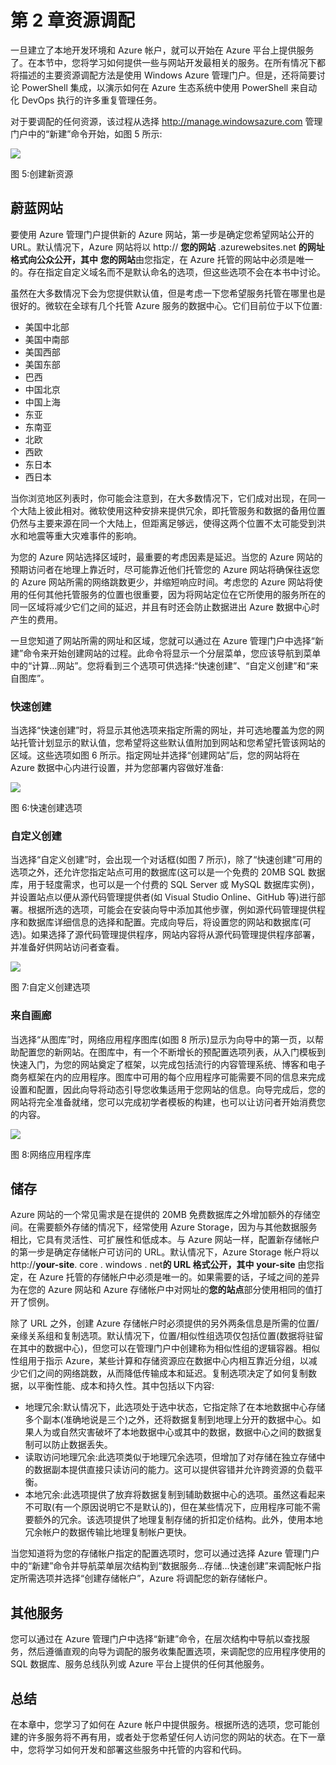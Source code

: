 # 第 2 章资源调配

一旦建立了本地开发环境和 Azure 帐户，就可以开始在 Azure 平台上提供服务了。在本节中，您将学习如何提供一些与网站开发最相关的服务。在所有情况下都将描述的主要资源调配方法是使用 Windows Azure 管理门户。但是，还将简要讨论 PowerShell 集成，以演示如何在 Azure 生态系统中使用 PowerShell 来自动化 DevOps 执行的许多重复管理任务。

对于要调配的任何资源，该过程从选择 http://manage.windowsazure.com 管理门户中的“新建”命令开始，如图 5 所示:

![](../Images/image008.png)

图 5:创建新资源

## 蔚蓝网站

要使用 Azure 管理门户提供新的 Azure 网站，第一步是确定您希望网站公开的 URL。默认情况下，Azure 网站将以 http:// **您的网站** .azurewebsites.net **的网址格式向公众公开，其中** **您的网站**由您指定，在 Azure 托管的网站中必须是唯一的。存在指定自定义域名而不是默认命名的选项，但这些选项不会在本书中讨论。

虽然在大多数情况下会为您提供默认值，但是考虑一下您希望服务托管在哪里也是很好的。微软在全球有几个托管 Azure 服务的数据中心。它们目前位于以下位置:

*   美国中北部
*   美国中南部
*   美国西部
*   美国东部
*   巴西
*   中国北京
*   中国上海
*   东亚
*   东南亚
*   北欧
*   西欧
*   东日本
*   西日本

当你浏览地区列表时，你可能会注意到，在大多数情况下，它们成对出现，在同一个大陆上彼此相对。微软使用这种安排来提供冗余，即托管服务和数据的备用位置仍然与主要来源在同一个大陆上，但距离足够远，使得这两个位置不太可能受到洪水和地震等重大灾难事件的影响。

为您的 Azure 网站选择区域时，最重要的考虑因素是延迟。当您的 Azure 网站的预期访问者在地理上靠近时，尽可能靠近他们托管您的 Azure 网站将确保往返您的 Azure 网站所需的网络跳数更少，并缩短响应时间。考虑您的 Azure 网站将使用的任何其他托管服务的位置也很重要，因为将网站定位在它所使用的服务所在的同一区域将减少它们之间的延迟，并且有时还会防止数据进出 Azure 数据中心时产生的费用。

一旦您知道了网站所需的网址和区域，您就可以通过在 Azure 管理门户中选择“新建”命令来开始创建网站的过程。此命令将显示一个分层菜单，您应该导航到菜单中的“计算…网站”。您将看到三个选项可供选择:“快速创建”、“自定义创建”和“来自图库”。

### 快速创建

当选择“快速创建”时，将显示其他选项来指定所需的网址，并可选地覆盖为您的网站托管计划显示的默认值，您希望将这些默认值附加到网站和您希望托管该网站的区域。这些选项如图 6 所示。指定网址并选择“创建网站”后，您的网站将在 Azure 数据中心内进行设置，并为您部署内容做好准备:

![](../Images/image009.png)

图 6:快速创建选项

### 自定义创建

当选择“自定义创建”时，会出现一个对话框(如图 7 所示)，除了“快速创建”可用的选项之外，还允许您指定站点可用的数据库(这可以是一个免费的 20MB SQL 数据库，用于轻度需求，也可以是一个付费的 SQL Server 或 MySQL 数据库实例)，并设置站点以便从源代码管理提供者(如 Visual Studio Online、GitHub 等)进行部署。根据所选的选项，可能会在安装向导中添加其他步骤，例如源代码管理提供程序和数据库详细信息的选择和配置。完成向导后，将设置您的网站和数据库(可选)。如果选择了源代码管理提供程序，网站内容将从源代码管理提供程序部署，并准备好供网站访问者查看。

![](../Images/image010.png)

图 7:自定义创建选项

### 来自画廊

当选择“从图库”时，网络应用程序图库(如图 8 所示)显示为向导中的第一页，以帮助配置您的新网站。在图库中，有一个不断增长的预配置选项列表，从入门模板到快速入门，为您的网站奠定了框架，以完成包括流行的内容管理系统、博客和电子商务框架在内的应用程序。图库中可用的每个应用程序可能需要不同的信息来完成设置和配置，因此向导将动态引导您收集适用于您网站的信息。向导完成后，您的网站将完全准备就绪，您可以完成初学者模板的构建，也可以让访问者开始消费您的内容。

![](../Images/image011.png)

图 8:网络应用程序库

## 储存

Azure 网站的一个常见需求是在提供的 20MB 免费数据库之外增加额外的存储空间。在需要额外存储的情况下，经常使用 Azure Storage，因为与其他数据服务相比，它具有灵活性、可扩展性和低成本。与 Azure 网站一样，配置新存储帐户的第一步是确定存储帐户可访问的 URL。默认情况下，Azure Storage 帐户将以 http://**your-site**. core . windows . net**的 URL 格式公开，其中** **your-site** 由您指定，在 Azure 托管的存储帐户中必须是唯一的。如果需要的话，子域之间的差异为在您的 Azure 网站和 Azure 存储帐户中对网址的**您的站点**部分使用相同的值打开了惯例。

除了 URL 之外，创建 Azure 存储帐户时必须提供的另外两条信息是所需的位置/亲缘关系组和复制选项。默认情况下，位置/相似性组选项仅包括位置(数据将驻留在其中的数据中心)，但您可以在管理门户中创建称为相似性组的逻辑容器。相似性组用于指示 Azure，某些计算和存储资源应在数据中心内相互靠近分组，以减少它们之间的网络跳数，从而降低传输成本和延迟。复制选项决定了如何复制数据，以平衡性能、成本和持久性。其中包括以下内容:

*   地理冗余:默认情况下，此选项处于选中状态，它指定除了在本地数据中心存储多个副本(准确地说是三个)之外，还将数据复制到地理上分开的数据中心。如果人为或自然灾害破坏了本地数据中心或其中的数据，数据中心之间的数据复制可以防止数据丢失。
*   读取访问地理冗余:此选项类似于地理冗余选项，但增加了对存储在独立存储中的数据副本提供直接只读访问的能力。这可以提供容错并允许跨资源的负载平衡。
*   本地冗余:此选项提供了放弃将数据复制到辅助数据中心的选项。虽然这看起来不可取(有一个原因说明它不是默认的)，但在某些情况下，应用程序可能不需要额外的冗余。该选项提供了地理复制存储的折扣定价结构。此外，使用本地冗余帐户的数据传输比地理复制帐户更快。

当您知道将为您的存储帐户指定的配置选项时，您可以通过选择 Azure 管理门户中的“新建”命令并导航菜单层次结构到“数据服务…存储…快速创建”来调配帐户指定所需选项并选择“创建存储帐户”，Azure 将调配您的新存储帐户。

## 其他服务

您可以通过在 Azure 管理门户中选择“新建”命令，在层次结构中导航以查找服务，然后遵循直观的向导为调配的服务收集配置选项，来调配您的应用程序使用的 SQL 数据库、服务总线队列或 Azure 平台上提供的任何其他服务。

## 总结

在本章中，您学习了如何在 Azure 帐户中提供服务。根据所选的选项，您可能创建的许多服务将不再有用，或者处于您希望任何人访问您的网站的状态。在下一章中，您将学习如何开发和部署这些服务中托管的内容和代码。